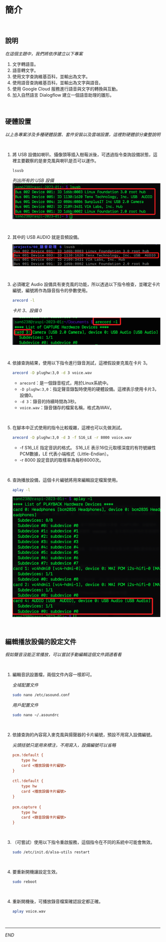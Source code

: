 # 簡介

<br>

## 說明

_在這個主題中，我們將依序建立以下專案_

1. 文字轉語音。
2. 語音轉文字。
3. 使用文字查詢維基百科，並輸出為文字。
4. 使用語音查詢維基百科，並輸出為文字與語音。
5. 使用 Google Cloud 服務進行語音與文字的轉換與互動。
6. 加入自然語言 Dialogflow 建立一個語音助理的雛形。

<br>

## 硬體設置

_以上各專案涉及多種硬體設置、套件安裝以及雲端設置，這裡對硬體部分彙整說明_

<br>

1. 將 USB 設備如喇叭、攝像頭等插入樹莓派後，可透過指令查詢設備狀態，這裡主要觀察的是麥克風與喇叭是否可以運作。

   ```bash
   lsusb
   ```

   _列出所有的 USB 設備_
   ![img](images/img_30.png)

<br>

2. 其中的 USB AUDIO 就是音頻設備。

    ![](images/img_16.png)

<br>

3. 必須確定 Audio 設備具有麥克風的功能，所以透過以下指令檢查，並確定卡片編號，編號將作為錄音指令的參數使用。

   ```bash
   arecord -l
   ```

   _卡片 3、設備 0_

   ![img](images/img_01.png)

<br>

4. 依據查詢結果，使用以下指令進行錄音測試，這裡假設麥克風在卡片 3。

   ```bash
   arecord -D plughw:3,0 -d 3 voice.wav
   ```

   - `arecord`：是一個錄音程式，用於Linux系統中。
   - `-D plughw:3,0`：指定聲音錄製時使用的硬體設備。這裡表示使用卡片3，設備0。
   - `-d 3`：錄音的持續時間為3秒。
   - `voice.wav`：錄音儲存的檔案名稱，格式為WAV。

<br>

5. 在腳本中正式使用的指令比較複雜，這裡也可以先做測試。

   ```bash
   arecord -D plughw:3,0 -d 3 -f S16_LE -r 8000 voice.wav
   ```

   - -f S16_LE	指定音訊的格式。 S16_LE 表示16位元取樣深度的有符號線性PCM數據，LE 代表小端格式（Little-Endian）。
   - -r 8000	設定音訊的取樣率為每秒8000次。

<br>

6. 查詢播放設備，這個卡片編號將用來編輯設定檔案使用。

   ```bash
   aplay -l
   ```

   ![](images/img_31.png)

<br>

## 編輯播放設備的設定文件

_假如聲音沒能正常播放，可以嘗試手動編輯這個文件調適看看_

<br>

1. 編輯音訊設置檔，兩個文件內容一樣即可。
    
    _全域配置文件_
    ```bash
    sudo nano /etc/asound.conf
    ```
    
    _用戶配置文件_
    ```bash
    sudo nano ~/.asoundrc
    ```

<br>

2. 依據查詢的內容寫入麥克風與揚聲器的卡片編號，預設不用寫入設備編號。

    _尖頭括號只是用來標注，不用寫入，設備編號可以省略_


    ```ini
    pcm.!default {
        type hw 
        card <播放設備卡片編號> 
    }

    ctl.!default {
        type hw 
        card <播放設備卡片編號> 
    }

    pcm.capture {
        type hw
        card <錄音設備卡片編號>
    }
    ```

<br>

3. （可嘗試）使用以下指令重啟服務，這個指令在不同的系統中可能會無效。

    ```bash
    sudo /etc/init.d/alsa-utils restart
    ```

<br>

4. 要重新開機讓設定生效。

    ```bash
    sudo reboot
    ```

<br>

4. 重新開機後，可播放錄音檔案確認設定都正確。

    ```bash
    aplay voice.wav
    ```

<br>


---

_END_